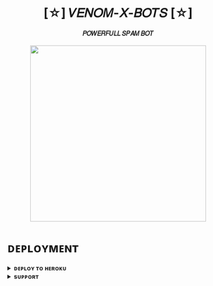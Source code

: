<h1 align="center"><b>[☆] 𝑉𝐸𝑁𝑂𝑀-𝑋-𝐵𝑂𝑇𝑆 [☆]</b></h1>

<h4 align="center"> 𝑃𝑂𝑊𝐸𝑅𝐹𝑈𝐿𝐿 𝑆𝑃𝐴𝑀 𝐵𝑂𝑇</h4>

<p align="center"><a href="https://t.me/PyXen"><img src="https://graph.org/file/8d771cd45a1bc53254501.jpg" width="400"></a></p>



# ᴅᴇᴘʟᴏʏᴍᴇɴᴛ


<details>
<summary><b>ᴅᴇᴘʟᴏʏ ᴛᴏ ʜᴇʀᴏᴋᴜ</b></summary>
<br>

[![Deploy](https://www.herokucdn.com/deploy/button.svg)](https://dashboard.heroku.com/new?template=https://github.com/Venom-X-Bots/VENOM-X-SPAM.)

</details>


<details>
<summary><b>sᴜᴘᴘᴏʀᴛ</b></summary>
<br>

<a href="https://t.me/Lily_x_bots"><img src="https://img.shields.io/badge/Join-Telegram%20Channel-red.svg?logo=Telegram"></a>

</details>
